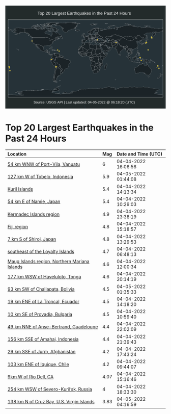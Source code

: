 ![Map](./map.png)

# Top 20 Largest Earthquakes in the Past 24 Hours

| Location | Mag | Date and Time (UTC) |
|:---|:---|:---|
| [54 km WNW of Port-Vila, Vanuatu](https://earthquake.usgs.gov/earthquakes/eventpage/usd000h551) | 6 | 04-04-2022 16:06:56 |
| [127 km W of Tobelo, Indonesia](https://earthquake.usgs.gov/earthquakes/eventpage/us7000gzq8) | 5.9 | 04-05-2022 01:44:08 |
| [Kuril Islands](https://earthquake.usgs.gov/earthquakes/eventpage/us7000gzl0) | 5.4 | 04-04-2022 14:13:34 |
| [54 km E of Namie, Japan](https://earthquake.usgs.gov/earthquakes/eventpage/us7000gzjc) | 5.4 | 04-04-2022 10:29:03 |
| [Kermadec Islands region](https://earthquake.usgs.gov/earthquakes/eventpage/us7000gzpw) | 4.9 | 04-04-2022 23:38:19 |
| [Fiji region](https://earthquake.usgs.gov/earthquakes/eventpage/us7000gzl6) | 4.8 | 04-04-2022 15:18:57 |
| [7 km S of Shiroi, Japan](https://earthquake.usgs.gov/earthquakes/eventpage/us7000gzkp) | 4.8 | 04-04-2022 13:29:53 |
| [southeast of the Loyalty Islands](https://earthquake.usgs.gov/earthquakes/eventpage/us7000gzi8) | 4.7 | 04-04-2022 06:48:13 |
| [Maug Islands region, Northern Mariana Islands](https://earthquake.usgs.gov/earthquakes/eventpage/us7000gzkb) | 4.6 | 04-04-2022 12:00:34 |
| [177 km WSW of Haveluloto, Tonga](https://earthquake.usgs.gov/earthquakes/eventpage/us7000gznu) | 4.6 | 04-04-2022 20:14:19 |
| [93 km SW of Challapata, Bolivia](https://earthquake.usgs.gov/earthquakes/eventpage/us7000gzq6) | 4.5 | 04-05-2022 01:35:33 |
| [19 km ENE of La Troncal, Ecuador](https://earthquake.usgs.gov/earthquakes/eventpage/us7000gzky) | 4.5 | 04-04-2022 14:18:20 |
| [10 km SE of Provadia, Bulgaria](https://earthquake.usgs.gov/earthquakes/eventpage/us7000gzjr) | 4.5 | 04-04-2022 10:59:40 |
| [49 km NNE of Anse-Bertrand, Guadeloupe](https://earthquake.usgs.gov/earthquakes/eventpage/us7000gzpi) | 4.4 | 04-04-2022 22:02:09 |
| [156 km SSE of Amahai, Indonesia](https://earthquake.usgs.gov/earthquakes/eventpage/us7000gzpf) | 4.4 | 04-04-2022 21:39:43 |
| [29 km SSE of Jurm, Afghanistan](https://earthquake.usgs.gov/earthquakes/eventpage/us7000gzmy) | 4.2 | 04-04-2022 17:43:24 |
| [103 km ENE of Iquique, Chile](https://earthquake.usgs.gov/earthquakes/eventpage/us7000gzj4) | 4.2 | 04-04-2022 09:44:07 |
| [9km W of Rio Dell, CA](https://earthquake.usgs.gov/earthquakes/eventpage/nc73714181) | 4.07 | 04-04-2022 15:16:46 |
| [254 km WSW of Severo-Kuril’sk, Russia](https://earthquake.usgs.gov/earthquakes/eventpage/us7000gznb) | 4 | 04-04-2022 18:33:30 |
| [138 km N of Cruz Bay, U.S. Virgin Islands](https://earthquake.usgs.gov/earthquakes/eventpage/pr2022095000) | 3.83 | 04-05-2022 04:16:59 |
